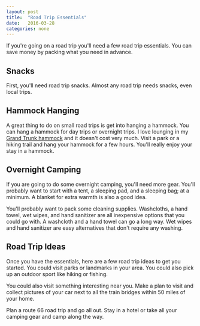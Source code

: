 ```yaml
---
layout: post
title:  "Road Trip Essentials"
date:   2016-03-28
categories: none
---
```


If you're going on a road trip you'll need a few road trip essentials. You can save money by packing what you need in advance.

## Snacks

First, you'll need road trip snacks. Almost any road trip needs snacks, even local trips.

## Hammock Hanging

A great thing to do on small road trips is get into hanging a hammock. You can hang a hammock for day trips or overnight trips. I love lounging in my [Grand Trunk hammock](http://amzn.to/1UxGRDe) and it doesn't cost very much. Visit a park or a hiking trail and hang your hammock for a few hours. You'll really enjoy your stay in a hammock.

## Overnight Camping

If you are going to do some overnight camping, you'll need more gear. You'll probably want to start with a tent, a sleeping pad, and a sleeping bag; at a minimum.  A blanket for extra warmth is also a good idea.

You'll probably want to pack some cleaning supplies. Washcloths, a hand towel, wet wipes, and hand sanitizer are all inexpensive options that you could go with. A washcloth and a hand towel can go a long way. Wet wipes and hand sanitizer are easy alternatives that don't require any washing.

## Road Trip Ideas

Once you have the essentials, here are a few road trip ideas to get you started. You could visit parks or landmarks in your area. You could also pick up an outdoor sport like hiking or fishing.

You could also visit something interesting near you. Make a plan to visit and collect pictures of your car next to all the train bridges within 50 miles of your home.

Plan a route 66 road trip and go all out. Stay in a hotel or take all your camping gear and camp along the way.